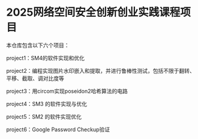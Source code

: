# 2025网络空间安全创新创业实践课程项目

本仓库包含以下六个项目：

project1：SM4的软件实现和优化

project2：编程实现图片水印嵌入和提取，并进行鲁棒性测试，包括不限于翻转、平移、截取、调对比度等

project3：用circom实现poseidon2哈希算法的电路

project4：SM3 的软件实现与优化

project5：SM2 的软件实现优化

project6：Google Password Checkup验证
